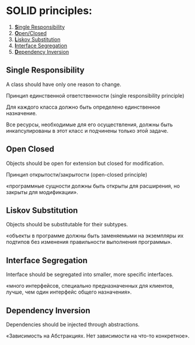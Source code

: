 # SOLID principles:

1. [**S**ingle Responsibility](#Single-responsibility)
2. [**O**pen/Closed](#Open-closed)
3. [**L**iskov Substitution](#Liskov-substitution)
4. [**I**nterface Segregation](#Interface-segregation)
5. [**D**ependency Inversion](#Dependency-inversion)



## Single Responsibility
A class should have only one reason to change.

Принцип единственной ответственности (single responsibility principle)

Для каждого класса должно быть определено единственное назначение. 

Все ресурсы, необходимые для его осуществления, должны быть инкапсулированы в этот класс и подчинены только этой задаче.

## Open Closed
Objects should be open for extension but closed for modification.

Принцип открытости/закрытости (open-closed principle)

«программные сущности должны быть открыты для расширения, но закрыты для модификации».

## Liskov Substitution
Objects should be substitutable for their subtypes.

«объекты в программе должны быть заменяемыми на экземпляры их подтипов без изменения правильности выполнения программы».

## Interface Segregation
Interface should be segregated into smaller, more specific interfaces.

«много интерфейсов, специально предназначенных для клиентов, лучше, чем один интерфейс общего назначения».

## Dependency Inversion
Dependencies should be injected through abstractions.

«Зависимость на Абстракциях. Нет зависимости на что-то конкретное».
